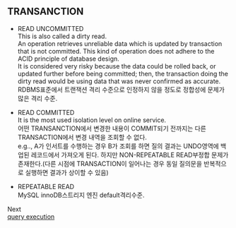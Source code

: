 ## TRANSANCTION
* READ UNCOMMITTED  
This is also called a dirty read.  
An operation retrieves unreliable data which is updated by transaction that is not committed.
This kind of operation does not adhere to the ACID principle of database design.  
It is considered very risky because the data could be rolled back, or updated further before being committed; then, the transaction doing the dirty read would be using data that was never confirmed as accurate.  
RDBMS표준에서 트랜잭션 격리 수준으로 인정하지 않을 정도로 정합성에 문제가 많은 격리 수준.  
  
* READ COMMITTED  
It is the most used isolation level on online service.  
어떤 TRANSANCTION에서 변경한 내용이 COMMIT되기 전까지는 다른 TRANSACTION에서 변경 내역을 조회할 수 없다.  
e.g.., A가 인서트를 수행하는 경우 B가 조회를 하면 질의 결과는 UNDO영역에 백업된 레코드에서 가져오게 된다.
하지만 NON-REPEATABLE READ부정합 문제가 존재한다.(다른 시점에 TRANSACTION이 일어나는 경우 동일 질의문을 반복적으로 실행하면 결과가 상이할 수 있음)  

* REPEATABLE READ  
MySQL innoDB스트리지 엔진 default격리수준.
  
Next  
[query execution](./execution.md)
